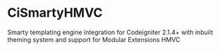 CiSmartyHMVC
============

Smarty templating engine integration for Codeigniter 2.1.4+ with inbuilt theming system and support for Modular Extensions HMVC
